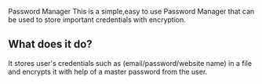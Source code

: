Password Manager
 This is a simple,easy to use Password Manager that can be used to store important credentials with encryption.
## What does it do?
 It stores user's credentials such as (email/password/website name) in a file and encrypts it with help of a master password from the user.

